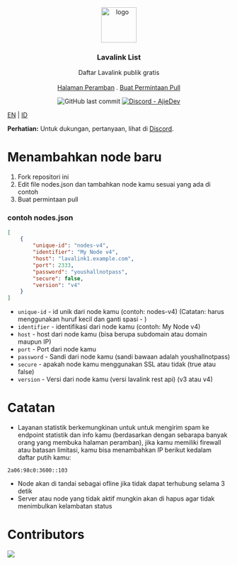 <div align="center">
<a href="https://free.lavalink.rf.gd/list">
  <img src="https://cdn-cf.ajieblogs.eu.org/img/1727676032086.png" alt="logo" width="80"/>
</a>
<h3 align="center">
Lavalink List
</h3>
<p align="center">
    Daftar Lavalink publik gratis 
    <br />
    <br />
    <a href="https://free.lavalink.rf.gd/list">Halaman Peramban</a>
    .
    <a href="https://github.com/AjieDev/lavalink-list/pulls">Buat Permintaan Pull</a>
  </p>
</div>

<div align="center"> <img alt="GitHub last commit" src="https://img.shields.io/github/last-commit/AjieDev/lavalink-list?style=for-the-badge"> <a href="https://dsc.gg/ajidevserver"><img alt="Discord - AjieDev" src="https://img.shields.io/discord/993867537337024565?label=Discord&logo=discord&style=for-the-badge"></a></div>

[EN](README.md) | [ID](docs/README_id-ID.md)

**Perhatian:** Untuk dukungan, pertanyaan, lihat di [Discord](https://dsc.gg/ajidevserver).



# Menambahkan node baru
1. Fork repositori ini
2. Edit file nodes.json dan tambahkan node kamu sesuai yang ada di contoh
3. Buat permintaan pull

### contoh nodes.json
```json
[
    {
        "unique-id": "nodes-v4",
        "identifier": "My Node v4", 
        "host": "lavalink1.example.com",
        "port": 2333, 
        "password": "youshallnotpass",
        "secure": false,
        "version": "v4"
    }
]

```
- `unique-id` - id unik dari node kamu (contoh: nodes-v4) (Catatan: harus menggunakan huruf kecil dan ganti spasi - )
- `identifier` - identifikasi dari node kamu (contoh: My Node v4)
- `host` - host dari node kamu (bisa berupa subdomain atau domain maupun IP)
- `port` - Port dari node kamu
- `password` - Sandi dari node kamu (sandi bawaan adalah youshallnotpass)
- `secure` - apakah node kamu menggunakan SSL atau tidak (true atau false)
- `version` - Versi dari node kamu (versi lavalink rest api) (v3 atau v4)

# Catatan

- Layanan statistik berkemungkinan untuk untuk mengirim spam ke endpoint statistik dan info kamu (berdasarkan dengan sebarapa banyak orang yang membuka halaman peramban), jika kamu memiliki firewall atau batasan limitasi, kamu bisa menambahkan IP berikut kedalam daftar putih kamu:

```
2a06:98c0:3600::103
```

- Node akan di tandai sebagai ofline jika tidak dapat terhubung selama 3 detik
- Server atau node yang tidak aktif mungkin akan di hapus agar tidak menimbulkan kelambatan status 

# Contributors

<a href="https://github.com/AjieDev/lavalink-list/graphs/contributors">
  <img src="https://contributors-img.web.app/image?repo=AjieDev/lavalink-list" />
</a>
